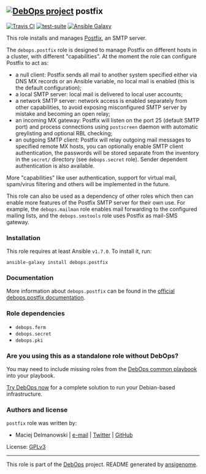 ## [![DebOps project](http://debops.org/images/debops-small.png)](http://debops.org) postfix

[![Travis CI](http://img.shields.io/travis/debops/ansible-postfix.svg?style=flat)](http://travis-ci.org/debops/ansible-postfix) [![test-suite](http://img.shields.io/badge/test--suite-ansible--postfix-blue.svg?style=flat)](https://github.com/debops/test-suite/tree/master/ansible-postfix/)  [![Ansible Galaxy](http://img.shields.io/badge/galaxy-debops.postfix-660198.svg?style=flat)](https://galaxy.ansible.com/list#/roles/1589)

This role installs and manages [Postfix](http://postfix.org/), an SMTP server.

The `debops.postfix` role is designed to manage Postfix on different hosts in
a cluster, with different "capabilities". At the moment the role can configure
Postfix to act as:

* a null client: Postfix sends all mail to another system specified
  either via DNS MX records or an Ansible variable, no local mail is enabled
  (this is the default configuration);
* a local SMTP server: local mail is delivered to local user accounts;
* a network SMTP server: network access is enabled separately from other
  capabilities, to avoid exposing misconfigured SMTP server by mistake and
  becoming an open relay;
* an incoming MX gateway: Postfix will listen on the port 25 (default SMTP
  port) and process connections using `postscreen` daemon with automatic
  greylisting and optional RBL checking;
* an outgoing SMTP client: Postfix will relay outgoing mail messages to
  specified remote MX hosts, you can optionally enable SMTP client
  authentication, the passwords will be stored separate from the inventory in
  the `secret/` directory (see `debops.secret` role). Sender dependent
  authentication is also available.

More "capabilities" like user authentication, support for virtual mail,
spam/virus filtering and others will be implemented in the future.

This role can also be used as a dependency of other roles which then can
enable more features of the Postfix SMTP server for their own use. For
example, the `debops.mailman` role enables mail forwarding to the configured
mailing lists, and the `debops.smstools` role uses Postfix as mail-SMS gateway.

### Installation

This role requires at least Ansible `v1.7.0`. To install it, run:

    ansible-galaxy install debops.postfix

### Documentation

More information about `debops.postfix` can be found in the
[official debops.postfix documentation](http://docs.debops.org/en/latest/ansible/roles/ansible-postfix/docs/).


### Role dependencies

- `debops.ferm`
- `debops.secret`
- `debops.pki`

### Are you using this as a standalone role without DebOps?

You may need to include missing roles from the [DebOps common
playbook](https://github.com/debops/debops-playbooks/blob/master/playbooks/common.yml)
into your playbook.

[Try DebOps now](https://github.com/debops/debops) for a complete solution to run your Debian-based infrastructure.





### Authors and license

`postfix` role was written by:
- Maciej Delmanowski | [e-mail](mailto:drybjed@gmail.com) | [Twitter](https://twitter.com/drybjed) | [GitHub](https://github.com/drybjed)

License: [GPLv3](https://tldrlegal.com/license/gnu-general-public-license-v3-%28gpl-3%29)

***

This role is part of the [DebOps](http://debops.org/) project. README generated by [ansigenome](https://github.com/nickjj/ansigenome/).
